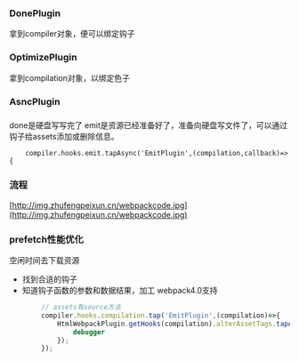 ### DonePlugin
拿到compiler对象，便可以绑定钩子
### OptimizePlugin
拿到compilation对象，以绑定色子

### AsncPlugin

### 
done是硬盘写写完了
emit是资源已经准备好了，准备向硬盘写文件了，可以通过钩子给assets添加或删除信息。

        compiler.hooks.emit.tapAsync('EmitPlugin',(compilation,callback)=>{

### 流程
[http://img.zhufengpeixun.cn/webpackcode.jpg](http://img.zhufengpeixun.cn/webpackcode.jpg)
### prefetch性能优化
空闲时间去下载资源
 * 找到合适的钩子
 * 知道钩子函数的参数和数据结果，加工
webpack4.0支持
```javascript
        // assets有source方法
        compiler.hooks.compilation.tap('EmitPlugin',(compilation)=>{
            HtmlWebpackPlugin.getHooks(compilation).alterAssetTags.tapAsync('prefetchCOm',(data,cb)=>{
                debugger
            });
        });
```